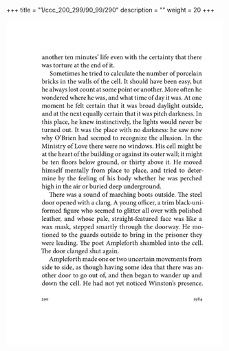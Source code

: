 +++
title = "1/ccc_200_299/90_99/290"
description = ""
weight = 20
+++

<img class="center-fit-jpg" src="/jpg_/out_jpg_1984__290.jpg" ></img>

